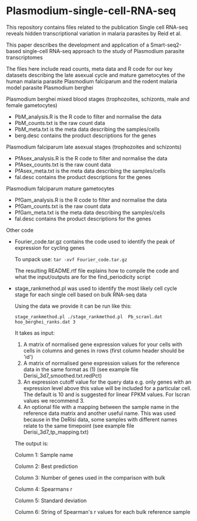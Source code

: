 # Plasmodium-single-cell-RNA-seq

This repository contains files related to the publication Single cell RNA-seq reveals hidden transcriptional variation in malaria parasites by Reid et al. 

This paper describes the development and application of a Smart-seq2-based single-cell RNA-seq approach to the study of Plasmodium parasite transcriptomes

The files here include read counts, meta data and R code for our key datasets describing the late asexual cycle and mature gametocytes of the human malaria parasite Plasmodium falciparum and the rodent malaria model parasite Plasmodium berghei

Plasmodium berghei mixed blood stages (trophozoites, schizonts, male and female gametocytes)

- PbM_analysis.R is the R code to filter and normalise the data
- PbM_counts.txt is the raw count data
- PbM_meta.txt is the meta data describing the samples/cells
- berg.desc contains the product descriptions for the genes

Plasmodium falciparum late asexual stages (trophozoites and schizonts)

- PfAsex_analysis.R is the R code to filter and normalise the data
- PfAsex_counts.txt is the raw count data
- PfAsex_meta.txt is the meta data describing the samples/cells
- fal.desc contains the product descriptions for the genes

Plasmodium falciparum mature gametocytes

- PfGam_analysis.R is the R code to filter and normalise the data
- PfGam_counts.txt is the raw count data
- PfGam_meta.txt is the meta data describing the samples/cells
- fal.desc contains the product descriptions for the genes

Other code

- Fourier_code.tar.gz contains the code used to identify the peak of expression for cycling genes

  To unpack use:
    `tar -xvf Fourier_code.tar.gz`
    
  The resulting README.rtf file explains how to compile the code and what the input/outputs are for the find_periodicity  script
  
- stage_rankmethod.pl was used to identify the most likely cell cycle stage for each single cell based on bulk RNA-seq data

  Using the data we provide it can be run like this:
  
  `stage_rankmethod.pl ./stage_rankmethod.pl  Pb_scranl.dat hoo_berghei_ranks.dat 3`

  It takes as input:
  
  1. A matrix of normalised gene expression values for your cells with cells in columns and genes in rows (first column header should be 'id')
  2. A matrix of normalised gene expression values for the reference data in the same format as (1) (see example file Derisi_3d7_smoothed.txt.redPct)
  3. An expression cutoff value for the query data e.g. only genes with an expression level above this value will be included for a particular cell. The default is 10 and is suggested for linear FPKM values. For lscran values we recommend 3.
  4. An optional file with a mapping between the sample name in the reference data matrix and another useful name. This was used because in the DeRisi data, some samples with different names relate to the same timepoint (see example file Derisi_3d7_tp_mapping.txt)
  
  The output is:
  
    Column 1: Sample name

    Column 2: Best prediction

    Column 3: Number of genes used in the comparison with bulk

    Column 4: Spearmans r

    Column 5: Standard deviation

    Column 6: String of Spearman's r values for each bulk reference sample
  
